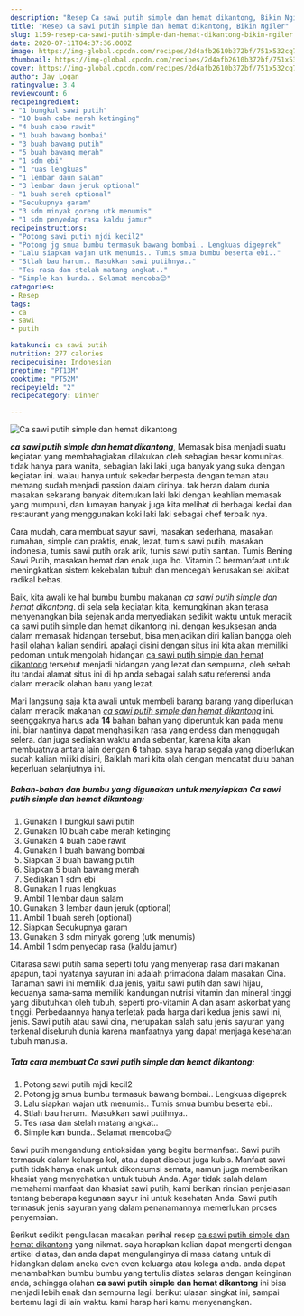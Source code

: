 ```yaml
---
description: "Resep Ca sawi putih simple dan hemat dikantong, Bikin Ngiler"
title: "Resep Ca sawi putih simple dan hemat dikantong, Bikin Ngiler"
slug: 1159-resep-ca-sawi-putih-simple-dan-hemat-dikantong-bikin-ngiler
date: 2020-07-11T04:37:36.000Z
image: https://img-global.cpcdn.com/recipes/2d4afb2610b372bf/751x532cq70/ca-sawi-putih-simple-dan-hemat-dikantong-foto-resep-utama.jpg
thumbnail: https://img-global.cpcdn.com/recipes/2d4afb2610b372bf/751x532cq70/ca-sawi-putih-simple-dan-hemat-dikantong-foto-resep-utama.jpg
cover: https://img-global.cpcdn.com/recipes/2d4afb2610b372bf/751x532cq70/ca-sawi-putih-simple-dan-hemat-dikantong-foto-resep-utama.jpg
author: Jay Logan
ratingvalue: 3.4
reviewcount: 6
recipeingredient:
- "1 bungkul sawi putih"
- "10 buah cabe merah ketinging"
- "4 buah cabe rawit"
- "1 buah bawang bombai"
- "3 buah bawang putih"
- "5 buah bawang merah"
- "1 sdm ebi"
- "1 ruas lengkuas"
- "1 lembar daun salam"
- "3 lembar daun jeruk optional"
- "1 buah sereh optional"
- "Secukupnya garam"
- "3 sdm minyak goreng utk menumis"
- "1 sdm penyedap rasa kaldu jamur"
recipeinstructions:
- "Potong sawi putih mjdi kecil2"
- "Potong jg smua bumbu termasuk bawang bombai.. Lengkuas digeprek"
- "Lalu siapkan wajan utk menumis.. Tumis smua bumbu beserta ebi.."
- "Stlah bau harum.. Masukkan sawi putihnya.."
- "Tes rasa dan stelah matang angkat.."
- "Simple kan bunda.. Selamat mencoba😊"
categories:
- Resep
tags:
- ca
- sawi
- putih

katakunci: ca sawi putih 
nutrition: 277 calories
recipecuisine: Indonesian
preptime: "PT13M"
cooktime: "PT52M"
recipeyield: "2"
recipecategory: Dinner

---
```



![Ca sawi putih simple dan hemat dikantong](https://img-global.cpcdn.com/recipes/2d4afb2610b372bf/751x532cq70/ca-sawi-putih-simple-dan-hemat-dikantong-foto-resep-utama.jpg)

<b><i>ca sawi putih simple dan hemat dikantong</i></b>, Memasak bisa menjadi suatu kegiatan yang membahagiakan dilakukan oleh sebagian besar komunitas. tidak hanya para wanita, sebagian laki laki juga banyak yang suka dengan kegiatan ini. walau hanya untuk sekedar berpesta dengan teman atau memang sudah menjadi passion dalam dirinya. tak heran dalam dunia masakan sekarang banyak ditemukan laki laki dengan keahlian memasak yang mumpuni, dan lumayan banyak juga kita melihat di berbagai kedai dan restaurant yang menggunakan koki laki laki sebagai chef terbaik nya.

Cara mudah, cara membuat sayur sawi, masakan sederhana, masakan rumahan, simple dan praktis, enak, lezat, tumis sawi putih, masakan indonesia, tumis sawi putih orak arik, tumis sawi putih santan. Tumis Bening Sawi Putih, masakan hemat dan enak juga lho. Vitamin C bermanfaat untuk meningkatkan sistem kekebalan tubuh dan mencegah kerusakan sel akibat radikal bebas.

Baik, kita awali ke hal bumbu bumbu makanan <i>ca sawi putih simple dan hemat dikantong</i>. di sela sela kegiatan kita, kemungkinan akan terasa menyenangkan bila sejenak anda menyediakan sedikit waktu untuk meracik ca sawi putih simple dan hemat dikantong ini. dengan kesuksesan anda dalam memasak hidangan tersebut, bisa menjadikan diri kalian bangga oleh hasil olahan kalian sendiri. apalagi disini dengan situs ini kita akan memiliki pedoman untuk mengolah hidangan <u>ca sawi putih simple dan hemat dikantong</u> tersebut menjadi hidangan yang lezat dan sempurna, oleh sebab itu tandai alamat situs ini di hp anda sebagai salah satu referensi anda dalam meracik olahan baru yang lezat.


Mari langsung saja kita awali untuk membeli barang barang yang diperlukan dalam meracik makanan <u><i>ca sawi putih simple dan hemat dikantong</i></u> ini. seenggaknya harus ada <b>14</b> bahan bahan yang diperuntuk kan pada menu ini. biar nantinya dapat menghasilkan rasa yang endess dan menggugah selera. dan juga sediakan waktu anda sebentar, karena kita akan membuatnya antara lain dengan <b>6</b> tahap. saya harap segala yang diperlukan sudah kalian miliki disini, Baiklah mari kita olah dengan mencatat dulu bahan keperluan selanjutnya ini.

<!--inarticleads1-->

##### Bahan-bahan dan bumbu yang digunakan untuk menyiapkan Ca sawi putih simple dan hemat dikantong:

1. Gunakan 1 bungkul sawi putih
1. Gunakan 10 buah cabe merah ketinging
1. Gunakan 4 buah cabe rawit
1. Gunakan 1 buah bawang bombai
1. Siapkan 3 buah bawang putih
1. Siapkan 5 buah bawang merah
1. Sediakan 1 sdm ebi
1. Gunakan 1 ruas lengkuas
1. Ambil 1 lembar daun salam
1. Gunakan 3 lembar daun jeruk (optional)
1. Ambil 1 buah sereh (optional)
1. Siapkan Secukupnya garam
1. Gunakan 3 sdm minyak goreng (utk menumis)
1. Ambil 1 sdm penyedap rasa (kaldu jamur)


Citarasa sawi putih sama seperti tofu yang menyerap rasa dari makanan apapun, tapi nyatanya sayuran ini adalah primadona dalam masakan Cina. Tanaman sawi ini memiliki dua jenis, yaitu sawi putih dan sawi hijau, keduanya sama-sama memiliki kandungan nutrisi vitamin dan mineral tinggi yang dibutuhkan oleh tubuh, seperti pro-vitamin A dan asam askorbat yang tinggi. Perbedaannya hanya terletak pada harga dari kedua jenis sawi ini, jenis. Sawi putih atau sawi cina, merupakan salah satu jenis sayuran yang terkenal diseluruh dunia karena manfaatnya yang dapat menjaga kesehatan tubuh manusia. 

<!--inarticleads2-->

##### Tata cara membuat Ca sawi putih simple dan hemat dikantong:

1. Potong sawi putih mjdi kecil2
1. Potong jg smua bumbu termasuk bawang bombai.. Lengkuas digeprek
1. Lalu siapkan wajan utk menumis.. Tumis smua bumbu beserta ebi..
1. Stlah bau harum.. Masukkan sawi putihnya..
1. Tes rasa dan stelah matang angkat..
1. Simple kan bunda.. Selamat mencoba😊


Sawi putih mengandung antioksidan yang begitu bermanfaat. Sawi putih termasuk dalam keluarga kol, atau dapat disebut juga kubis. Manfaat sawi putih tidak hanya enak untuk dikonsumsi semata, namun juga memberikan khasiat yang menyehatkan untuk tubuh Anda. Agar tidak salah dalam memahami manfaat dan khasiat sawi putih, kami berikan rincian penjelasan tentang beberapa kegunaan sayur ini untuk kesehatan Anda. Sawi putih termasuk jenis sayuran yang dalam penanamannya memerlukan proses penyemaian. 

Berikut sedikit pengulasan masakan perihal resep <u>ca sawi putih simple dan hemat dikantong</u> yang nikmat. saya harapkan kalian dapat mengerti dengan artikel diatas, dan anda dapat mengulanginya di masa datang untuk di hidangkan dalam aneka even even keluarga atau kolega anda. anda dapat menambahkan bumbu bumbu yang tertulis diatas selaras dengan keinginan anda, sehingga olahan <b>ca sawi putih simple dan hemat dikantong</b> ini bisa menjadi lebih enak dan sempurna lagi. berikut ulasan singkat ini, sampai bertemu lagi di lain waktu. kami harap hari kamu menyenangkan.
